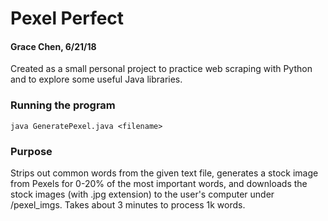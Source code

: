 # Pexel Perfect
#### Grace Chen, 6/21/18

Created as a small personal project to practice web scraping with Python and to explore some useful Java libraries.

### Running the program
`java GeneratePexel.java <filename>`

### Purpose 
Strips out common words from the given text file, generates a stock image from Pexels for 0-20% of the most important words, and downloads the stock images (with .jpg extension) to the user's computer under /pexel_imgs. Takes about 3 minutes to process 1k words.

